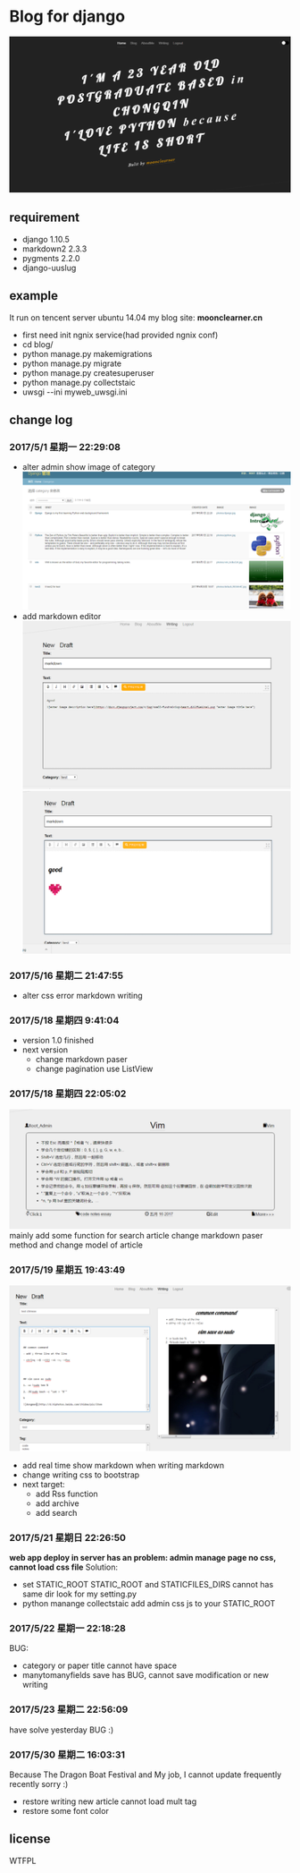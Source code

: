 # Blog for django

![blog](https://github.com/moonclearner/blog/blob/master/markdownimage/QQ%E6%88%AA%E5%9B%BE20170429195835.png?raw=true)

## requirement
- django 1.10.5
- markdown2 2.3.3
- pygments 2.2.0
- django-uuslug

## example
It run on tencent server ubuntu 14.04 my blog site: **moonclearner.cn**
- first need init ngnix service(had provided ngnix conf)
- cd blog/
- python manage.py makemigrations
- python manage.py migrate
- python manage.py createsuperuser
- python manage.py collectstaic
- uwsgi --ini myweb_uwsgi.ini

## change log

### 2017/5/1 星期一 22:29:08
- alter admin show image of category
	![admin list](https://raw.githubusercontent.com/moonclearner/blog/master/markdownimage/alteradmin.png)
- add markdown editor
	![markdowneditor](https://raw.githubusercontent.com/moonclearner/blog/master/markdownimage/markdown.png)
	![markdownprevie](https://raw.githubusercontent.com/moonclearner/blog/master/markdownimage/markdownPreview.png)

### 2017/5/16 星期二 21:47:55
- alter css error
	markdown writing

### 2017/5/18 星期四 9:41:04
- version 1.0 finished
- next version
	- change markdown paser
	- change pagination use ListView
### 2017/5/18 星期四 22:05:02
![pic](https://github.com/moonclearner/blog/blob/master/markdownimage/add%20some%20label.png?raw=true)
mainly add some function for search article
change markdown paser method and change model of article

### 2017/5/19 星期五 19:43:49
![pic](https://github.com/moonclearner/blog/blob/master/markdownimage/QQ%E6%88%AA%E5%9B%BE20170519154814.png?raw=true)
- add real time show markdown when writing markdown
- change writing css to bootstrap
- next target:
	- add Rss function
	- add archive
	- add search

### 2017/5/21 星期日 22:26:50
**web app deploy in server has an problem: admin manage page no css, cannot load css file**
Solution:
- set STATIC\_ROOT
	STATIC\_ROOT and STATICFILES\_DIRS cannot has same dir look for my setting.py
- python manange collectstaic
	add admin css js to your STATIC\_ROOT

### 2017/5/22 星期一 22:18:28
BUG:
- category or paper title cannot have space
- manytomanyfields save has BUG, cannot save modification or new writing

### 2017/5/23 星期二 22:56:09
have solve yesterday BUG :)

### 2017/5/30 星期二 16:03:31
Because The Dragon Boat Festival and My job, I cannot update frequently recently sorry :)
- restore writing new article cannot load mult tag
- restore some font color

## license
WTFPL
